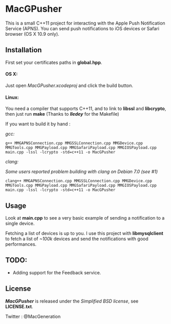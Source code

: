 # MacGPusher #

This is a small C++11 project for interacting with the Apple Push Notification Service (APNS). You can send push notifications to iOS devices or Safari browser (OS X 10.9 only).


## Installation ##

First set your certificates paths in **global.hpp**.

#### OS X: ####

Just open *MacGPusher.xcodeproj* and click the build button.


#### Linux: ####

You need a compiler that supports C++11, and to link to **libssl** and **libcrypto**, then just run **make** (Thanks to ***lledey*** for the Makefile)

If you want to build it by hand :

*gcc:*

	g++ MMGAPNSConnection.cpp MMGSSLConnection.cpp MMGDevice.cpp MMGTools.cpp MMGPayload.cpp MMGSafariPayload.cpp MMGIOSPayload.cpp main.cpp -lssl -lcrypto -std=c++11 -o MacGPusher

*clang:*

*Some users reported problem building with clang on Debian 7.0 (see #1)*

	clang++ MMGAPNSConnection.cpp MMGSSLConnection.cpp MMGDevice.cpp MMGTools.cpp MMGPayload.cpp MMGSafariPayload.cpp MMGIOSPayload.cpp main.cpp -lssl -lcrypto -std=c++11 -o MacGPusher


## Usage ##

Look at **main.cpp** to see a very basic example of sending a notification to a single device.

Fetching a list of devices is up to you. I use this project with **libmysqlclient** to fetch a list of *~100k* devices and send the notifications with good performances.


## TODO: ##

- Adding support for the Feedback service.


## License ##

***MacGPusher*** is released under the *Simplified BSD license*, see **LICENSE.txt**.

Twitter : @MacGeneration

